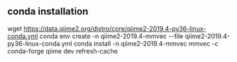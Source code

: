 ## conda installation

wget https://data.qiime2.org/distro/core/qiime2-2019.4-py36-linux-conda.yml
conda env create -n qiime2-2019.4-mmvec --file qiime2-2019.4-py36-linux-conda.yml
conda install -n qiime2-2019.4-mmvec mmvec -c conda-forge
qiime dev refresh-cache

